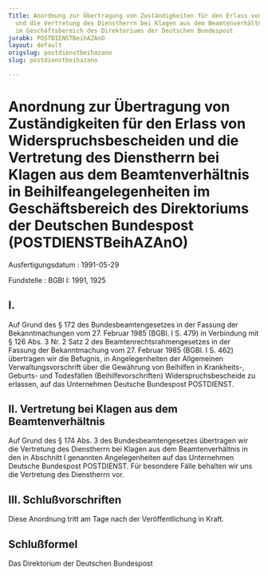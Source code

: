 ```yaml
---
Title: Anordnung zur Übertragung von Zuständigkeiten für den Erlass von Widerspruchsbescheiden
  und die Vertretung des Dienstherrn bei Klagen aus dem Beamtenverhältnis in Beihilfeangelegenheiten
  im Geschäftsbereich des Direktoriums der Deutschen Bundespost
jurabk: POSTDIENSTBeihAZAnO
layout: default
origslug: postdienstbeihazano
slug: postdienstbeihazano

---
```


# Anordnung zur Übertragung von Zuständigkeiten für den Erlass von Widerspruchsbescheiden und die Vertretung des Dienstherrn bei Klagen aus dem Beamtenverhältnis in Beihilfeangelegenheiten im Geschäftsbereich des Direktoriums der Deutschen Bundespost (POSTDIENSTBeihAZAnO)

Ausfertigungsdatum
:   1991-05-29

Fundstelle
:   BGBl I: 1991, 1925



## I.

Auf Grund des § 172 des Bundesbeamtengesetzes in der Fassung der
Bekanntmachungen vom 27. Februar 1985 (BGBl. I S. 479) in Verbindung
mit § 126 Abs. 3 Nr. 2 Satz 2 des Beamtenrechtsrahmengesetzes in der
Fassung der Bekanntmachung vom 27. Februar 1985 (BGBl. I S. 462)
übertragen wir die Befugnis, in Angelegenheiten der Allgemeinen
Verwaltungsvorschrift über die Gewährung von Beihilfen in Krankheits-,
Geburts- und Todesfällen (Beihilfevorschriften) Widerspruchsbescheide
zu erlassen, auf das Unternehmen Deutsche Bundespost  POSTDIENST.


## II. Vertretung bei Klagen aus dem Beamtenverhältnis

Auf Grund des § 174 Abs. 3 des Bundesbeamtengesetzes übertragen wir
die Vertretung des Dienstherrn bei Klagen aus dem Beamtenverhältnis in
den in Abschnitt I genannten Angelegenheiten auf das Unternehmen
Deutsche Bundespost POSTDIENST. Für besondere Fälle behalten wir uns
die Vertretung des Dienstherrn vor.


## III. Schlußvorschriften

Diese Anordnung tritt am Tage nach der Veröffentlichung in Kraft.


## Schlußformel

Das Direktorium der Deutschen Bundespost

